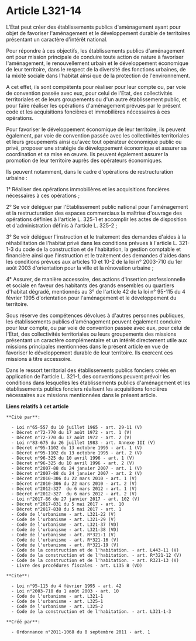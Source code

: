 # Article L321-14

L'Etat peut créer des établissements publics d'aménagement ayant pour objet de favoriser l'aménagement et le développement
durable de territoires présentant un caractère d'intérêt national. 

Pour répondre à ces objectifs, les établissements publics d'aménagement ont pour mission principale de conduire toute action
de nature à favoriser l'aménagement, le renouvellement urbain et le développement économique de leur territoire, dans le
respect de la diversité des fonctions urbaines, de la mixité sociale dans l'habitat ainsi que de la protection de
l'environnement. 

A cet effet, ils sont compétents pour réaliser pour leur compte ou, par voie de convention passée avec eux, pour celui de
l'Etat, des collectivités territoriales et de leurs groupements ou d'un autre établissement public, et pour faire réaliser
les opérations d'aménagement prévues par le présent code et les acquisitions foncières et immobilières nécessaires à ces
opérations. 

Pour favoriser le développement économique de leur territoire, ils peuvent également, par voie de convention passée avec les
collectivités territoriales et leurs groupements ainsi qu'avec tout opérateur économique public ou privé, proposer une
stratégie de développement économique et assurer sa coordination et sa mise en œuvre. Ils peuvent également assurer la
promotion de leur territoire auprès des opérateurs économiques. 

Ils peuvent notamment, dans le cadre d'opérations de restructuration urbaine : 

1° Réaliser des opérations immobilières et les acquisitions foncières nécessaires à ces opérations ; 

2° Se voir déléguer par l'Etablissement public national pour l'aménagement et la restructuration des espaces commerciaux la
maîtrise d'ouvrage des opérations définies à l'article L. 325-1 et accomplir les actes de disposition et d'administration
définis à l'article L. 325-2 ; 

3° Se voir déléguer l'instruction et le traitement des demandes d'aides à la réhabilitation de l'habitat privé dans les
conditions prévues à l'article L. 321-1-3 du code de la construction et de l'habitation, la gestion comptable et financière
ainsi que l'instruction et le traitement des demandes d'aides dans les conditions prévues aux articles 10 et 10-2 de la loi
n° 2003-710 du 1er août 2003 d'orientation pour la ville et la rénovation urbaine ; 

4° Assurer, de manière accessoire, des actions d'insertion professionnelle et sociale en faveur des habitants des grands
ensembles ou quartiers d'habitat dégradé, mentionnés au 3° de l'article 42 de la loi n° 95-115 du 4 février 1995
d'orientation pour l'aménagement et le développement du territoire. 

Sous réserve des compétences dévolues à d'autres personnes publiques, les établissements publics d'aménagement peuvent
également conduire pour leur compte, ou par voie de convention passée avec eux, pour celui de l'Etat, des collectivités
territoriales ou leurs groupements des missions présentant un caractère complémentaire et un intérêt directement utile aux
missions principales mentionnées dans le présent article en vue de favoriser le développement durable de leur territoire. Ils
exercent ces missions à titre accessoire. 

Dans le ressort territorial des établissements publics fonciers créés en application de l'article L. 321-1, des conventions
peuvent prévoir les conditions dans lesquelles les établissements publics d'aménagement et les établissements publics
fonciers réalisent les acquisitions foncières nécessaires aux missions mentionnées dans le présent article.

**Liens relatifs à cet article**

	**Cité par**:

	  - Loi n°65-557 du 10 juillet 1965 - art. 29-11 (V)
	  - Décret n°72-770 du 17 août 1972 - art. 1 (V)
	  - Décret n°72-770 du 17 août 1972 - art. 2 (V)
	  - Loi n°83-675 du 26 juillet 1983 - art. Annexe III (V)
	  - Décret n°95-1102 du 13 octobre 1995 - art. 1 (V)
	  - Décret n°95-1102 du 13 octobre 1995 - art. 2 (V)
	  - Décret n°96-325 du 10 avril 1996 - art. 1 (V)
	  - Décret n°96-325 du 10 avril 1996 - art. 2 (V)
	  - Décret n°2007-88 du 24 janvier 2007 - art. 1 (V)
	  - Décret n°2007-88 du 24 janvier 2007 - art. 2 (V)
	  - Décret n°2010-306 du 22 mars 2010 - art. 1 (V)
	  - Décret n°2010-306 du 22 mars 2010 - art. 2 (V)
	  - Décret n°2012-327  du 6 mars 2012 - art. 1 (V)
	  - Décret n°2012-327  du 6 mars 2012 - art. 2 (V)
	  - Loi n°2017-86 du 27 janvier 2017 - art. 102 (V)
	  - Décret n°2017-831 du 5 mai 2017 - art. 10
	  - Décret n°2017-838 du 5 mai 2017 - art. 1
	  - Code de l'urbanisme - art. L321-22 (V)
	  - Code de l'urbanisme - art. L321-29 (V)
	  - Code de l'urbanisme - art. L321-37 (VD)
	  - Code de l'urbanisme - art. L321-38 (VD)
	  - Code de l'urbanisme - art. R*321-1 (V)
	  - Code de l'urbanisme - art. R*321-16 (V)
	  - Code de l'urbanisme - art. R*321-19 (V)
	  - Code de la construction et de l'habitation. - art. L443-11 (V)
	  - Code de la construction et de l'habitation. - art. R*321-12 (V)
	  - Code de la construction et de l'habitation. - art. R321-13 (V)
	  - Livre des procédures fiscales - art. L135 B (VD)

	**Cite**:

	  - Loi n°95-115 du 4 février 1995 - art. 42
	  - Loi n°2003-710 du 1 août 2003 - art. 10
	  - Code de l'urbanisme - art. L321-1
	  - Code de l'urbanisme - art. L325-1
	  - Code de l'urbanisme - art. L325-2
	  - Code de la construction et de l'habitation. - art. L321-1-3

	**Créé par**:

	  - Ordonnance n°2011-1068 du 8 septembre 2011 - art. 1
